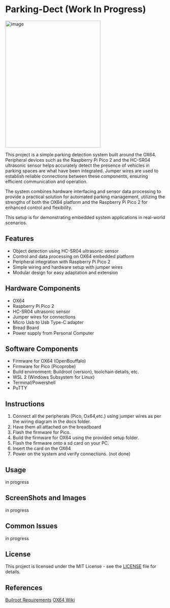 # Parking-Dect (Work In Progress)

<img width="300" height="400" alt="image" src="https://github.com/user-attachments/assets/abe18117-b27a-4949-82f1-2026059f7eff" />

This project is a simple parking detection system built around the OX64. Peripheral devices such as the Raspberry Pi Pico 2  and the HC-SR04 ultrasonic sensor helps accurately detect the presence of vehicles in parking spaces are what have been integrated. Jumper wires are used to establish reliable connections between these components, ensuring efficient communication and operation. 

The system combines hardware interfacing and sensor data processing to provide a practical solution for automated parking management, utilizing the strengths of both the OX64 platform and the Raspberry Pi Pico 2 for enhanced control and flexibility.

This setup is for demonstrating embedded system applications in real-world scenarios.

## Features
- Object detection using HC-SR04 ultrasonic sensor
- Control and data processing on OX64 embedded platform
- Peripheral integration with Raspberry Pi Pico 2
- Simple wiring and hardware setup with jumper wires
- Modular design for easy adaptation and extension

## Hardware Components
- OX64 
- Raspberry Pi Pico 2
- HC-SR04 ultrasonic sensor
- Jumper wires for connections
- Micro Usb to Usb Type-C adapter
- Bread Board
- Power supply from Personal Computer
  
## Software Components
- Firmware for OX64 (OpenBouffalo)
- Firmware for Pico (Picoprobe)
- Build environment: Buildroot (version), toolchain details, etc.
- WSL 2 (Windows Subsystem for Linux)
- Terminal/Powershell
- PuTTY

## Instructions
1. Connect all the peripherals (Pico, Ox64,etc.) using jumper wires as per the wiring diagram in the docs folder.
2. Have them all attached on the breadboard
3. Flash the firmware for Pico.
4. Build the firmware for OX64 using the provided setup folder.
5. Flash the firmware onto a sd card on your PC.
6. Insert the card on the OX64
7. Power on the system and verify connections.
(not done)

## Usage
in progress

## ScreenShots and Images
in progress

## Common Issues
in progress

## License
This project is licensed under the MIT License - see the [LICENSE](LICENSE) file for details.

## References
[Builroot Requirements](https://buildroot.org/downloads/manual/manual.html#requirement)
[OX64 Wiki](https://wiki.pine64.org/wiki/Ox64)
